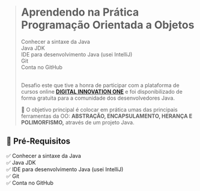 > <h1> Aprendendo na Prática Programação Orientada a Objetos </h1>
> Conhecer a sintaxe da Java<br>
> Java JDK<br>
> IDE para desenvolvimento Java (usei IntelliJ)<br>
> Git<br>
> Conta no GitHub<br>
> <p>
> <br>Desafio este que tive a honra de participar com a plataforma de cursos online 
> <strong><a href="https://www.dio.me/">DIGITAL INNOVATION ONE</a></strong> 
> e foi disponibilizado de forma gratuita para a comunidade dos desenvolvedores Java.<br>
> <p>💎 O objetivo principal é colocar em prática umas das principais ferramentas da OO: <strong>ABSTRAÇÃO, ENCAPSULAMENTO, HERANÇA E POLIMORFISMO,</strong> através de um projeto Java.</p>

<h2> 🛑 Pré-Requisitos</h2>
<p>
✅ Conhecer a sintaxe da Java<br> 
✅ Java JDK<br>
✅ IDE para desenvolvimento Java (usei IntelliJ)<br>
✅ Git<br>
✅ Conta no GitHub<br>
</p>
